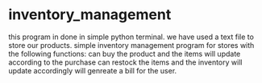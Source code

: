 # inventory_management
this program in done in simple python terminal. we have used a text file to store our products.
simple inventory management program for stores with the following functions:
can buy the product and the items will update according to the purchase
can restock the items and the inventory will update accordingly
will genreate a bill for the user.
